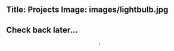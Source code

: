 Title: Projects
Image: images/lightbulb.jpg
---

## Check back later...

<marquee width="50%"> Check Back Later... </marquee>
